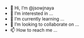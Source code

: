- 👋 Hi, I’m @jsowjnaya
- 👀 I’m interested in ...
- 🌱 I’m currently learning ...
- 💞️ I’m looking to collaborate on ...
- 📫 How to reach me ...

<!---
jsowjnaya/jsowjnaya is a ✨ special ✨ repository because its `README.md` (this file) appears on your GitHub profile.
You can click the Preview link to take a look at your changes.
--->
